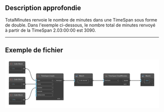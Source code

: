 ## Description approfondie
TotalMinutes renvoie le nombre de minutes dans une TimeSpan sous forme de double. Dans l'exemple ci-dessous, le nombre total de minutes renvoyé à partir de la TimeSpan 2.03:00:00 est 3090.
___
## Exemple de fichier

![TotalMinutes](./DSCore.TimeSpan.TotalMinutes_img.jpg)

